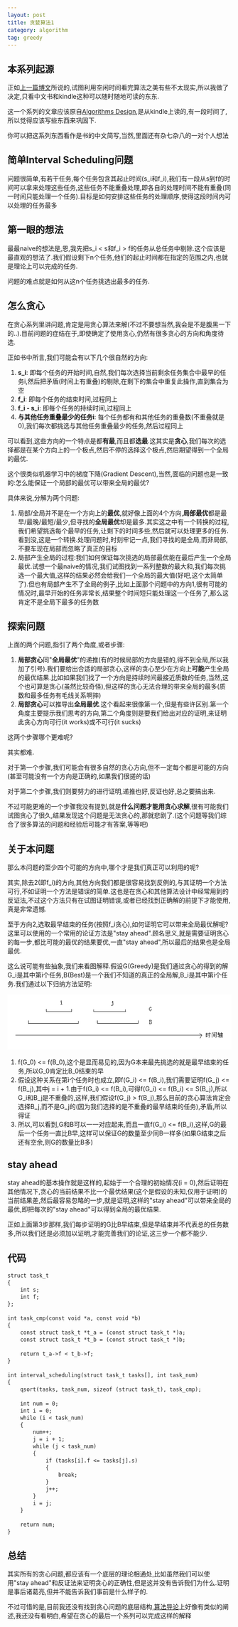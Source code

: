 ```yaml
---
layout: post
title: 贪婪算法1
category: algorithm
tag: greedy
---
```


## 本系列起源

正如[上一篇博文][chinese book]所说的,试图利用空闲时间看完算法之美有些不太现实,所以我做了决定,只看中文书和kindle这种可以随时随地可读的东东.

这一个系列的文章应该原自[Algorithms Design][algorithms design],是从kindle上读的,有一段时间了,所以觉得应该写些东西来巩固下.

你可以把这系列东西看作是书的中文简写,当然,里面还有杂七杂八的一对个人想法

## 简单Interval Scheduling问题

问题很简单,有若干任务,每个任务包含其起止时间(s_i和f_i),我们有一段从s到f的时间可以拿来处理这些任务,这些任务不能重叠处理,即各自的处理时间不能有重叠(同一时间只能处理一个任务).目标是如何安排这些任务的处理顺序,使得这段时间内可以处理的任务最多

## 第一眼的想法

最最naive的想法是,恩,我先把s_i < s和f_i > f的任务从总任务中剔除.这个应该是最直观的想法了.我们假设剩下n个任务,他们的起止时间都在指定的范围之内,也就是理论上可以完成的任务.

问题的难点就是如何从这n个任务挑选出最多的任务.

## 怎么贪心

在贪心系列里讲问题,肯定是用贪心算法来解(不过不要想当然,我会是不是腹黑一下的..).目前问题的症结在于,即使确定了使用贪心,仍然有很多贪心的方向和角度待选.

正如书中所言,我们可能会有以下几个很自然的方向:

1. **s_i**: 即每个任务的开始时间,自然,我们每次选择当前剩余任务集合中最早的任务i,然后把矛盾(时间上有重叠)的剔除,在剩下的集合中重复此操作,直到集合为空 
2. **f_i**: 即每个任务的结束时间,过程同上
3. **f_i - s_i**: 即每个任务的持续时间,过程同上
4. **与其他任务重叠最少的任务i**: 每个任务都有和其他任务的重叠数(不重叠就是0),我们每次都挑选与其他任务重叠最少的任务,然后过程同上

可以看到,这些方向的一个特点是都**有最**,而且都**选最**.这其实是**贪心**,我们每次的选择都是在某个方向上的一个极点,然后不停的选择这个极点,然后期望得到一个全局的最优.

这个很类似机器学习中的梯度下降(Gradient Descent),当然,面临的问题也是一致的:怎么能保证一个局部的最优可以带来全局的最优?

具体来说,分解为两个问题:

1. 局部/全局并不是在一个方向上的**最优**,就好像上面的4个方向,**局部最优**都是最早/最晚/最短/最少,但寻找的**全局最优**却是最多.其实这之中有一个转换的过程,我们希望挑选每个最早的任务,让剩下的时间多些,然后就可以处理更多的任务.看到没,这是一个转换.处理问题时,时刻牢记一点,我们寻找的是全局,而非局部,不要车现在局部而忽略了真正的目标
2. 局部产生全局的过程:我们如何保证每次挑选的局部最优能在最后产生一个全局最优.试想一个最naive的情况,我们试图找到一系列整数的最大和,我们每次挑选一个最大值,这样的结果必然会给我们一个全局的最大值(好吧,这个太简单了).但也有局部产生不了全局的例子,比如上面那个问题中的方向1,很有可能的情况时,最早开始的任务非常长,结果整个时间短只能处理这一个任务了,那么这肯定不是全局下最多的任务数

## 探索问题

上面的两个问题,指引了两个角度,或者步骤:

1. **局部贪心**同"**全局最优**"的递推(有的时候局部的方向是错的,得不到全局,所以我加了引号).我们要给出合适的局部贪心,这样的贪心至少在方向上**可能**产生全局的最优结果.比如如果我们找了一个方向是持续时间最接近质数的任务,当然,这个也可算是贪心(虽然比较奇怪),但这样的贪心无法合理的带来全局的最多(质数和最多任务有毛线关系啊摔)
2. **局部贪心**可以推导出**全局最优**.这个看起来很像第一个,但是有些许区别.第一个角度主要提示我们思考的方向,第二个角度则是要我们给出对应的证明,来证明此贪心方向可行(it works)或不可行(it sucks)

这两个步骤哪个更难呢?

其实都难.

对于第一个步骤,我们可能会有很多自然的贪心方向,但不一定每个都是可能的方向(甚至可能没有一个方向是正确的,如果我们很搓的话)

对于第二个步骤,我们则要努力的进行证明,递推也好,反证也好,总之要搞出来.

不过可能更难的一个步骤我没有提到,就是**什么问题才能用贪心求解**,很有可能我们试图贪心了很久,结果发现这个问题是无法贪心的,那就悲剧了.(这个问题等我们综合了很多算法的问题和经验后可能才有答案,等等吧)

## 关于本问题

那么本问题的至少四个可能的方向中,哪个才是我们真正可以利用的呢?

其实,除去2(即f_i)的方向,其他方向我们都是很容易找到反例的,与其证明一个方法可行,不如证明一个方法是错误的简单.这也是在贪心和其他算法设计中经常用到的反证法,不过这个方法只有在试图证明错误,或者已经找到正确解的前提下才能使用,真是非常遗憾.

至于方向2,选取最早结束的任务(按照f_i贪心),如何证明它可以带来全局最优解呢?这里可以使用的一个常用的论证方法是"stay ahead".顾名思义,就是需要证明贪心的每一步,都比可能的最优的结果要优,一直"stay ahead",所以最后的结果也是全局最优.

这么说可能有些抽象,我们来看图解释.假设G(Greedy)是我们通过贪心的得到的解G_i是其中第i个任务,B(Best)是一个我们不知道的真正的全局解,B_i是其中第i个任务.我们通过以下归纳方法证明:

![stay ahead示意图][stay ahead]

1. f(G_0) <= f(B_0),这个是显而易见的,因为G本来最先挑选的就是最早结束的任务,所以G_0肯定比B_0结束的早
2. 假设这种关系在第i个任务时也成立,即f(G_i) <= f(B_i),我们需要证明f(G_j) <= f(B_j),其中j = i + 1.由于f(G_i) <= f(B_i),可得f(G_i) <= f(B_i) <= S(B_j),所以G_i和B_j是不重叠的,这样,我们假设f(G_j) > f(B_j),那么目前的贪心算法肯定会选择B_j,而不是G_j的(因为我们选择的是不重叠的最早结束的任务),矛盾,所以得证
3. 所以,可以看到,G和B可以一一对应起来,而且一直f(G_i) <= f(B_i),这样,G的最后一个任务一直比B早,这样可以保证G的数量至少同B一样多(如果G结束之后还有空余,则G的数量比B多)

## stay ahead

stay ahead的基本操作就是这样的,起始于一个合理的初始情况(i = 0),然后证明在其他情况下,贪心的当前结果不比一个最优结果(这个是假设的未知,仅用于证明)的当前结果差,然后最容易忽略的一步,就是证明,这样的"stay ahead"可以带来全局的最优,即把每次的"stay ahead"可以得到全局的最优结果.

正如上面第3步那样,我们每步证明的G比B早结束,但是早结束并不代表总的任务数多,所以我们还是必须加以证明,才能完善我们的论证,这三步一个都不能少.

## 代码

    struct task_t
    {
        int s;
        int f;
    };

    int task_cmp(const void *a, const void *b)
    {
        const struct task_t *t_a = (const struct task_t *)a;
        const struct task_t *t_b = (const struct task_t *)b;

        return t_a->f < t_b->f;
    }

    int interval_scheduling(struct task_t tasks[], int task_num)
    {
        qsort(tasks, task_num, sizeof (struct task_t), task_cmp);

        int num = 0;
        int i = 0;
        while (i < task_num)
        {
            num++;
            j = i + 1;
            while (j < task_num)
            {
                if (tasks[i].f <= tasks[j].s)
                {
                    break;
                }
                j++;
            }
            i = j;
        }

        return num;
    }

## 总结

其实所有的贪心问题,都应该有一个底层的理论相通处,比如虽然我们可以使用"stay ahead"和反证法来证明贪心的正确性,但是这并没有告诉我们为什么.证明是事后诸葛亮,但并不能告诉我们事前是什么样子的.

不过可惜的是,目前我还没有找到贪心问题的底层结构,[算法导论][CLRS]上好像有类似的阐述,我还没有看明白,希望在贪心的最后一个系列可以完成这样的解释

[chinese book]: /chinese_books_and_kindle_only
[algorithms design]: http://book.douban.com/subject/1475870
[stay ahead]: /image/greedy_stay_ahead.png "stay ahead示意图"
[CLRS]: http://book.douban.com/subject/1885170/
